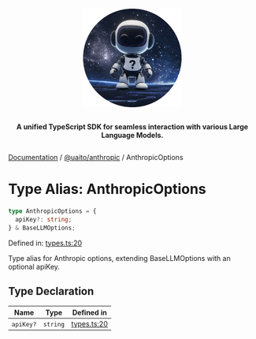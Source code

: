 <div style="display:flex; flex-direction:column; align-items:center;">
<p align="center">
  <img src="../UAITO.png" alt="UAITO Logo" width="200"/>
</p>

<p align="center">
  <strong>A unified TypeScript SDK for seamless interaction with various Large Language Models.</strong>
</p>
</div>

[Documentation](README.md) / [@uaito/anthropic](@uaito.anthropic.md) / AnthropicOptions

# Type Alias: AnthropicOptions

```ts
type AnthropicOptions = {
  apiKey?: string;
} & BaseLLMOptions;
```

Defined in: [types.ts:20](https://github.com/elribonazo/uaito/blob/75571bfa1ec32ece35814caf545c60b4fbdd41ce/packages/anthropic/src/types.ts#L20)

Type alias for Anthropic options, extending BaseLLMOptions with an optional apiKey.

## Type Declaration

| Name | Type | Defined in |
| ------ | ------ | ------ |
| `apiKey?` | `string` | [types.ts:20](https://github.com/elribonazo/uaito/blob/75571bfa1ec32ece35814caf545c60b4fbdd41ce/packages/anthropic/src/types.ts#L20) |
